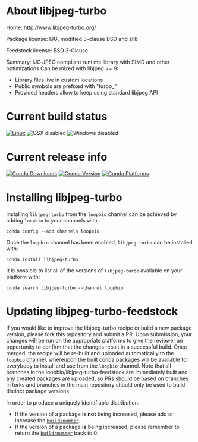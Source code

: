 About libjpeg-turbo
===================

Home: http://www.libjpeg-turbo.org/

Package license: IJG, modified 3-clause BSD and zlib

Feedstock license: BSD 3-Clause

Summary: IJG JPEG compliant runtime library with SIMD and other optimizations
Can be mixed with libjpeg >= 9:
  - Library files live in custom locations
  - Public symbols are prefixed with "turbo_"
  - Provided headers allow to keep using standard libjpeg API




Current build status
====================

[![Linux](https://img.shields.io/circleci/project/github/loopbio/libjpeg-turbo-feedstock/master.svg?label=Linux)](https://circleci.com/gh/loopbio/libjpeg-turbo-feedstock)
![OSX disabled](https://img.shields.io/badge/OSX-disabled-lightgrey.svg)
![Windows disabled](https://img.shields.io/badge/Windows-disabled-lightgrey.svg)

Current release info
====================

[![Conda Downloads](https://img.shields.io/conda/dn/loopbio/libjpeg-turbo.svg)](https://anaconda.org/loopbio/libjpeg-turbo)
[![Conda Version](https://img.shields.io/conda/vn/loopbio/libjpeg-turbo.svg)](https://anaconda.org/loopbio/libjpeg-turbo)
[![Conda Platforms](https://img.shields.io/conda/pn/loopbio/libjpeg-turbo.svg)](https://anaconda.org/loopbio/libjpeg-turbo)

Installing libjpeg-turbo
========================

Installing `libjpeg-turbo` from the `loopbio` channel can be achieved by adding `loopbio` to your channels with:

```
conda config --add channels loopbio
```

Once the `loopbio` channel has been enabled, `libjpeg-turbo` can be installed with:

```
conda install libjpeg-turbo
```

It is possible to list all of the versions of `libjpeg-turbo` available on your platform with:

```
conda search libjpeg-turbo --channel loopbio
```




Updating libjpeg-turbo-feedstock
================================

If you would like to improve the libjpeg-turbo recipe or build a new
package version, please fork this repository and submit a PR. Upon submission,
your changes will be run on the appropriate platforms to give the reviewer an
opportunity to confirm that the changes result in a successful build. Once
merged, the recipe will be re-built and uploaded automatically to the
`loopbio` channel, whereupon the built conda packages will be available for
everybody to install and use from the `loopbio` channel.
Note that all branches in the loopbio/libjpeg-turbo-feedstock are
immediately built and any created packages are uploaded, so PRs should be based
on branches in forks and branches in the main repository should only be used to
build distinct package versions.

In order to produce a uniquely identifiable distribution:
 * If the version of a package **is not** being increased, please add or increase
   the [``build/number``](http://conda.pydata.org/docs/building/meta-yaml.html#build-number-and-string).
 * If the version of a package **is** being increased, please remember to return
   the [``build/number``](http://conda.pydata.org/docs/building/meta-yaml.html#build-number-and-string)
   back to 0.